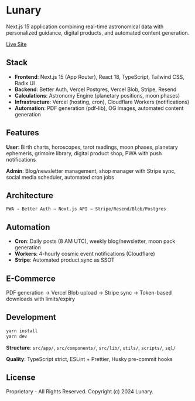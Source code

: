# Lunary

Next.js 15 application combining real-time astronomical data with personalized guidance, digital products, and automated content generation.

[Live Site](https://lunary.app)

## Stack

- **Frontend**: Next.js 15 (App Router), React 18, TypeScript, Tailwind CSS, Radix UI
- **Backend**: Better Auth, Vercel Postgres, Vercel Blob, Stripe, Resend
- **Calculations**: Astronomy Engine (planetary positions, moon phases)
- **Infrastructure**: Vercel (hosting, cron), Cloudflare Workers (notifications)
- **Automation**: PDF generation (pdf-lib), OG images, automated content generation

## Features

**User**: Birth charts, horoscopes, tarot readings, moon phases, planetary ephemeris, grimoire library, digital product shop, PWA with push notifications

**Admin**: Blog/newsletter management, shop manager with Stripe sync, social media scheduler, automated cron jobs

## Architecture

```
PWA → Better Auth → Next.js API → Stripe/Resend/Blob/Postgres
```

## Automation

- **Cron**: Daily posts (8 AM UTC), weekly blog/newsletter, moon pack generation
- **Workers**: 4-hourly cosmic event notifications (Cloudflare)
- **Stripe**: Automated product sync as SSOT

## E-Commerce

PDF generation → Vercel Blob upload → Stripe sync → Token-based downloads with limits/expiry

## Development

```bash
yarn install
yarn dev
```

**Structure**: `src/app/`, `src/components/`, `src/lib/`, `utils/`, `scripts/`, `sql/`

**Quality**: TypeScript strict, ESLint + Prettier, Husky pre-commit hooks

## License

Proprietary - All Rights Reserved. Copyright (c) 2024 Lunary.
